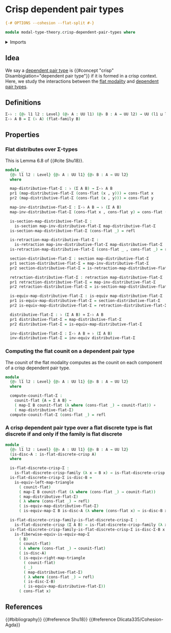 # Crisp dependent pair types

```agda
{-# OPTIONS --cohesion --flat-split #-}

module modal-type-theory.crisp-dependent-pair-types where
```

<details><summary>Imports</summary>

```agda
open import foundation.dependent-pair-types
open import foundation.equivalences
open import foundation.function-types
open import foundation.functoriality-dependent-pair-types
open import foundation.homotopies
open import foundation.identity-types
open import foundation.retractions
open import foundation.sections
open import foundation.universe-levels

open import modal-type-theory.flat-discrete-crisp-types
open import modal-type-theory.flat-modality
open import modal-type-theory.functoriality-flat-modality
```

</details>

## Idea

We say a [dependent pair type](foundation.dependent-pair-types.md) is
{{#concept "crisp" Disambigiation="dependent pair type"}} if it is formed in a
crisp context. Here, we study the interactions between the
[flat modality](modal-type-theory.flat-modality.md) and
[dependent pair types](foundation.dependent-pair-types.md).

## Definitions

```agda
Σ-♭ : {@♭ l1 l2 : Level} (@♭ A : UU l1) (@♭ B : A → UU l2) → UU (l1 ⊔ l2)
Σ-♭ A B = Σ (♭ A) (flat-family B)
```

## Properties

### Flat distributes over Σ-types

This is Lemma 6.8 of {{#cite Shu18}}.

```agda
module _
  {@♭ l1 l2 : Level} {@♭ A : UU l1} {@♭ B : A → UU l2}
  where

  map-distributive-flat-Σ : ♭ (Σ A B) → Σ-♭ A B
  pr1 (map-distributive-flat-Σ (cons-flat (x , y))) = cons-flat x
  pr2 (map-distributive-flat-Σ (cons-flat (x , y))) = cons-flat y

  map-inv-distributive-flat-Σ : Σ-♭ A B → ♭ (Σ A B)
  map-inv-distributive-flat-Σ (cons-flat x , cons-flat y) = cons-flat (x , y)

  is-section-map-distributive-flat-Σ :
    is-section map-inv-distributive-flat-Σ map-distributive-flat-Σ
  is-section-map-distributive-flat-Σ (cons-flat _) = refl

  is-retraction-map-distributive-flat-Σ :
    is-retraction map-inv-distributive-flat-Σ map-distributive-flat-Σ
  is-retraction-map-distributive-flat-Σ (cons-flat _ , cons-flat _) = refl

  section-distributive-flat-Σ : section map-distributive-flat-Σ
  pr1 section-distributive-flat-Σ = map-inv-distributive-flat-Σ
  pr2 section-distributive-flat-Σ = is-retraction-map-distributive-flat-Σ

  retraction-distributive-flat-Σ : retraction map-distributive-flat-Σ
  pr1 retraction-distributive-flat-Σ = map-inv-distributive-flat-Σ
  pr2 retraction-distributive-flat-Σ = is-section-map-distributive-flat-Σ

  is-equiv-map-distributive-flat-Σ : is-equiv map-distributive-flat-Σ
  pr1 is-equiv-map-distributive-flat-Σ = section-distributive-flat-Σ
  pr2 is-equiv-map-distributive-flat-Σ = retraction-distributive-flat-Σ

  distributive-flat-Σ : ♭ (Σ A B) ≃ Σ-♭ A B
  pr1 distributive-flat-Σ = map-distributive-flat-Σ
  pr2 distributive-flat-Σ = is-equiv-map-distributive-flat-Σ

  inv-distributive-flat-Σ : Σ-♭ A B ≃ ♭ (Σ A B)
  inv-distributive-flat-Σ = inv-equiv distributive-flat-Σ
```

### Computing the flat counit on a dependent pair type

The counit of the flat modality computes as the counit on each component of a
crisp dependent pair type.

```agda
module _
  {@♭ l1 l2 : Level} {@♭ A : UU l1} {@♭ B : A → UU l2}
  where

  compute-counit-flat-Σ :
    counit-flat {A = Σ A B} ~
    ( map-Σ B counit-flat (λ where (cons-flat _) → counit-flat)) ∘
    ( map-distributive-flat-Σ)
  compute-counit-flat-Σ (cons-flat _) = refl
```

### A crisp dependent pair type over a flat discrete type is flat discrete if and only if the family is flat discrete

```agda
module _
  {@♭ l1 l2 : Level} {@♭ A : UU l1} {@♭ B : A → UU l2}
  (is-disc-A : is-flat-discrete-crisp A)
  where

  is-flat-discrete-crisp-Σ :
    is-flat-discrete-crisp-family (λ x → B x) → is-flat-discrete-crisp (Σ A B)
  is-flat-discrete-crisp-Σ is-disc-B =
    is-equiv-left-map-triangle
      ( counit-flat)
      ( map-Σ B counit-flat (λ where (cons-flat _) → counit-flat))
      ( map-distributive-flat-Σ)
      ( λ where (cons-flat _) → refl)
      ( is-equiv-map-distributive-flat-Σ)
      ( is-equiv-map-Σ B is-disc-A (λ where (cons-flat x) → is-disc-B x))

  is-flat-discrete-crisp-family-is-flat-discrete-crisp-Σ :
    is-flat-discrete-crisp (Σ A B) → is-flat-discrete-crisp-family (λ x → B x)
  is-flat-discrete-crisp-family-is-flat-discrete-crisp-Σ is-disc-Σ-B x =
    is-fiberwise-equiv-is-equiv-map-Σ
      ( B)
      ( counit-flat)
      ( λ where (cons-flat _) → counit-flat)
      ( is-disc-A)
      ( is-equiv-right-map-triangle
        ( counit-flat)
        ( _)
        ( map-distributive-flat-Σ)
        ( λ where (cons-flat _) → refl)
        ( is-disc-Σ-B)
        ( is-equiv-map-distributive-flat-Σ))
      ( cons-flat x)
```

## References

{{#bibliography}} {{#reference Shu18}} {{#reference Dlicata335/Cohesion-Agda}}
